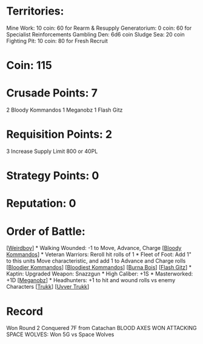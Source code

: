 # Territories: 
Mine Work: 10 coin: 60 for Rearm & Resupply
Generatorium: 0 coin: 60 for Specialist Reinforcements
Gambling Den: 6d6 coin
Sludge Sea: 20 coin
Fighting Pit: 10 coin: 80 for Fresh Recruit

# Coin: 115

# Crusade Points: 7
2 Bloody Kommandos
1 Meganobz 
1 Flash Gitz

# Requisition Points: 2
3 Increase Supply Limit 800 or 40PL

# Strategy Points: 0

# Reputation: 0

# Order of Battle:
[[Weirdboy]]
    * Walking Wounded: -1 to Move, Advance, Charge
[[Bloody Kommandos]]
    * Veteran Warriors: Reroll hit rolls of 1
    * Fleet of Foot: Add 1" to this units Move characteristic, and add 1 to Advance and Charge rolls
[[Bloodier Kommandos]]
[[Bloodiest Kommandos]]
[[Burna Bois]]
[[Flash Gitz]]
    * Kaptin: Upgraded Weapon: Snazzgun
        * High Caliber: +1S
        * Masterworked: +1D
[[Meganobz]]
    * Headhunters: +1 to hit and wound rolls vs enemy Characters
[[Trukk]]
[[Uvver Trukk]]

# Record
Won Round 2 Conquered 7F from Catachan
BLOOD AXES WON ATTACKING SPACE WOLVES: Won 5G vs Space Wolves


[//begin]: # "Autogenerated link references for markdown compatibility"
[Weirdboy]: weirdboy "Weirdboy"
[Bloody Kommandos]: bloody-kommandos "Bloody Kommandos"
[Bloodier Kommandos]: bloodier-kommandos "Bloodier Kommandos"
[Bloodiest Kommandos]: bloodiest-kommandos "Bloodiest Kommandos"
[Burna Bois]: burna-bois "Burna Bois"
[Flash Gitz]: flash-gitz "Flash Gitz"
[Meganobz]: meganobz "Meganobz"
[Trukk]: trukk "Trukk"
[Uvver Trukk]: uvver-trukk "Uvver Trukk"
[//end]: # "Autogenerated link references"